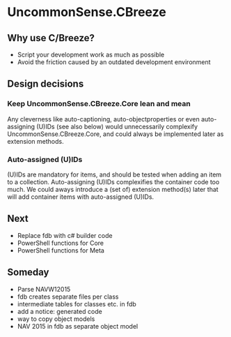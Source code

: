 # UncommonSense.CBreeze

## Why use C/Breeze?
- Script your development work as much as possible
- Avoid the friction caused by an outdated development environment

## Design decisions
### Keep UncommonSense.CBreeze.Core lean and mean
Any cleverness like auto-captioning, auto-objectproperties or even auto-assigning (U)IDs (see also below) would unnecessarily complexify UncommonSense.CBreeze.Core, and could always be implemented later as extension methods.
### Auto-assigned (U)IDs
(U)IDs are mandatory for items, and should be tested when adding an item to a collection. Auto-assigning (U)IDs complexifies the container code too much. We could aways introduce a (set of) extension method(s) later that will add container items with auto-assigned (U)IDs.

## Next
- Replace fdb with c# builder code
- PowerShell functions for Core
- PowerShell functions for Meta

## Someday
- Parse NAVW12015
- fdb creates separate files per class
- intermediate tables for classes etc. in fdb
- add a notice: generated code
- way to copy object models
- NAV 2015 in fdb as separate object model
